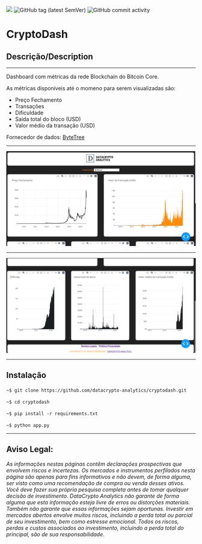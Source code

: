 ![](https://img.shields.io/github/license/datacrypto-analytics/cryptodash?style=flat-square)
![GitHub tag (latest SemVer)](https://img.shields.io/github/v/tag/datacrypto-analytics/cryptodash?style=flat-square)
![GitHub commit activity](https://img.shields.io/github/commit-activity/y/datacrypto-analytics/cryptodash?style=flat-square)


# CryptoDash

## Descrição/Description

------
Dashboard com métricas da rede Blockchain do Bitcoin Core.

As métricas disponíveis até o momeno para serem visualizadas são:

- Preço Fechamento
- Transações
- Dificuldade 
- Saída total do bloco (USD)
- Valor médio da transação (USD)


Fornecedor de dados: [ByteTree](https://bytetree.com/api)

------
![](assets/dash-ini.png)

------
![](assets/dash-end.png)

------
## Instalação


`~$ git clone https://github.com/datacrypto-analytics/cryptodash.git`



`~$ cd cryptodash`


`~$ pip install -r requirements.txt`


`~$ python app.py`

--------

## Aviso Legal: 

*As informações nestas páginas contêm declarações prospectivas que envolvem riscos e incertezas. Os mercados e instrumentos perfilados nesta página são apenas para fins informativos e não devem, de forma alguma, ser visto como uma recomendação de compra ou venda desses ativos. Você deve fazer sua própria pesquisa completa antes de tomar qualquer decisão de investimento. DataCrypto Analytics não garante de forma alguma que esta informação esteja livre de erros ou distorções materiais. Também não garante que essas informações sejam oportunas. Investir em mercados abertos envolve muitos riscos, incluindo a perda total ou parcial de seu investimento, bem como estresse emocional. Todos os riscos, perdas e custos associados ao investimento, incluindo a perda total do principal, são de sua responsabilidade.*

